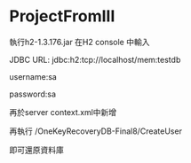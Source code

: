 # ProjectFromIII

執行h2-1.3.176.jar 
在H2 console 中輸入

JDBC URL: jdbc:h2:tcp://localhost/mem:testdb 

username:sa

password:sa 

再於server context.xml中新增
<Resource auth="Container" driverClassName="org.h2.Driver" maxActive="20" maxIdle="10" maxWait="1" name="jdbc/ZA105G3" password="sa" type="javax.sql.DataSource" url="jdbc:h2:tcp://localhost/mem:testdb" username="sa"/>

再執行
/OneKeyRecoveryDB-Final8/CreateUser 

即可還原資料庫
